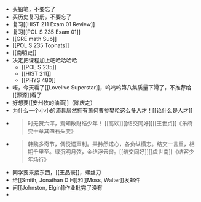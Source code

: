 - 买铅笔，不要忘了
- 买历史复习册，不要忘了
- 复习[[HIST 211 Exam 01 Review]]
- 复习[[POL S 235 Exam 01]]
- [[GRE math Sub]]
- [[POL S 235 Tophats]]
- [[南明史]]
- 决定把课程加上吧哈哈哈哈
	- [[POL S 235]]
	- [[HIST 211]]
	- [[PHYS 480]]
- 唔，今天看了[[Lovelive Superstar]]，呜呜呜第八集质量下滑了，不推荐给[[源源]]看了
- 好想要[[安州牧的油画]]（陈庆之）
- 为什么一个小小的沛县居然拥有萧何曹参樊哙这么多人才！[[论什么是人才]]
-
  > 时无贺六浑，焉知散财结少年！ [[高欢]][[结交同好]][[王世贞]]《乐府变十章其四石头变》
-
  > 韩魏多奇节，倜傥遗声利。共矜然诺心，各负纵横志。结交一言重，相期千里至。绿沉明月弦，金络浮云辔。[[结交同好]][[虞世南]]《结客少年场行》
- 同学要来接东西，[[王品豪]]，螺丝刀
- 给[[Smith, Jonathan D H]]和[[Moss, Walter]]发邮件
- 问[[Johnston, Elgin]]作业批完了没有
-